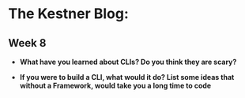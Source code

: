 # The Kestner Blog:

## Week 8

* **What have you learned about CLIs? Do you think they are scary?**


* **If you were to build a CLI, what would it do? List some ideas that without a Framework, would take you a long time to code**


